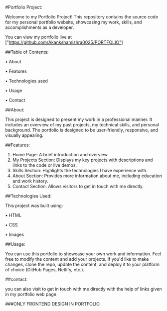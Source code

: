 #Portfolio Project:

Welcome to my Portfolio Project! This repository contains the source code for my personal portfolio website, showcasing my work, skills, and accomplishments as a developer.

You can view my portfolio live at ["https://github.com/Akankshamishra0025/PORTFOLIO"]

##Table of Contents:

•	About

•	Features

•	Technologies used

•	Usage

•	Contact

##About:

This project is designed to present my work in a professional manner. It includes an overview of my past projects, my technical skills, and personal background. The portfolio is designed to be user-friendly, responsive, and visually appealing.

##Features:

1.	Home Page: A brief introduction and overview.
2.	My Projects Section: Displays my key projects with descriptions and links to the code or live demos.
3.	Skills Section: Highlights the technologies I have experience with.
4.	About Section: Provides more information about me, including education and work history.
5.	Contact Section: Allows visitors to get in touch with me directly.

##Technologies Used:

This project was built using:

•	HTML

•	CSS

•	Images

##Usage:

You can use this portfolio to showcase your own work and information. Feel free to modify the content and add your projects. If you'd like to make changes, clone the repo, update the content, and deploy it to your platform of choice (GitHub Pages, Netlify, etc.).

##contact:

you can also visit to get in touch with me directly with the help of links given in my portfolio web page

###ONLY FRONTEND DESIGN IN PORTFOLIO.



